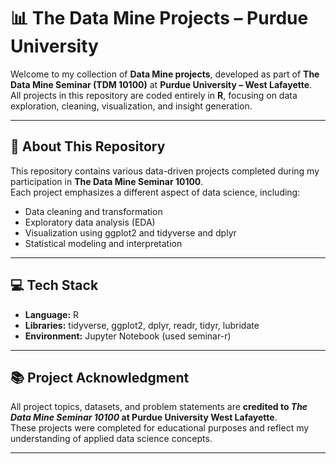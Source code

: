 # 📊 The Data Mine Projects – Purdue University

Welcome to my collection of **Data Mine projects**, developed as part of **The Data Mine Seminar (TDM 10100)** at **Purdue University – West Lafayette**.  
All projects in this repository are coded entirely in **R**, focusing on data exploration, cleaning, visualization, and insight generation.

---

## 🧠 About This Repository
This repository contains various data-driven projects completed during my participation in **The Data Mine Seminar 10100**.  
Each project emphasizes a different aspect of data science, including:
- Data cleaning and transformation  
- Exploratory data analysis (EDA)  
- Visualization using ggplot2 and tidyverse and dplyr  
- Statistical modeling and interpretation  

---

## 💻 Tech Stack
- **Language:** R  
- **Libraries:** tidyverse, ggplot2, dplyr, readr, tidyr, lubridate  
- **Environment:** Jupyter Notebook (used seminar-r)

---

## 📚 Project Acknowledgment
All project topics, datasets, and problem statements are **credited to _The Data Mine Seminar 10100_ at Purdue University West Lafayette**.  
These projects were completed for educational purposes and reflect my understanding of applied data science concepts.

---
